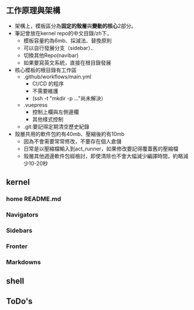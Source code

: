 

## 工作原理與架構

- 架構上，模板區分為**固定的殼層**與**變動的核心**2部分。
- 筆記會放在kernel repo的中文目錄/zh下，
    - 模板容量約為6mb、採減法、替換原則
    - 可以自行發展分支（sidebar）、
    - 切換其他Repo(navibar)
    - 如果要寫英文系統，直接在根目錄發展
- 核心模板的根目錄有工作區
    - .github/workflows/main.yml
        - CI/CD 的程序
        - 不需要維護
        - (ssh -t "mkdir -p ..."尚未解決）
    - .vuepress
        - 控制上欄與左側邊欄
        - 其他樣式控制
    - .git:要記得定期清空歷史紀錄
- 殼層共用的軟件包約有40mb、壓縮後約有10mb
    - 因為不會需要常常修改，不要存在個人倉儲
    - 日常是以壓縮檔輸入到act_runner，如果修改要記得覆蓋舊的壓縮檔
    - 殼層其他週邊軟件包經檢討，即使清除也不會大幅減少編譯時間，約略減少10-20秒

## kernel

### home README.md

### Navigators

### Sidebars

### Fronter

### Markdowns

## shell

 

## ToDo's


